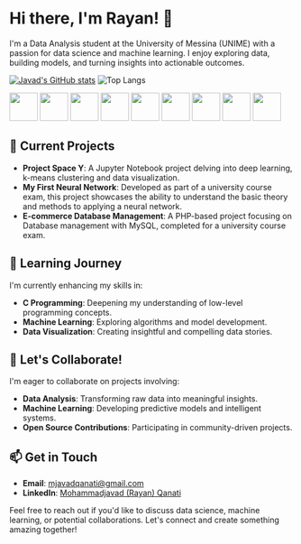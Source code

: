 # Hi there, I'm Rayan! 👋

I'm a Data Analysis student at the University of Messina (UNIME) with a passion for data science and machine learning. I enjoy exploring data, building models, and turning insights into actionable outcomes.

[![Javad's GitHub stats](https://github-readme-stats.vercel.app/api?username=javadqanati&theme=radical&width=400&height=100)](https://github.com/javadqanati/github-readme-stats)
![Top Langs](https://github-readme-stats.vercel.app/api/top-langs/?username=javadqanati&layout=compact&theme=radical)


<img src="https://cdn.jsdelivr.net/npm/devicon@latest/icons/python/python-original.svg" width="50" height="50">
<img src="https://cdn.jsdelivr.net/npm/devicon@latest/icons/c/c-original.svg" width="50" height="50">
<img src="https://cdn.jsdelivr.net/npm/devicon@latest/icons/jupyter/jupyter-original.svg" width="50" height="50">
<img src="https://cdn.jsdelivr.net/npm/devicon@latest/icons/php/php-original.svg" width="50" height="50">
<img src="https://cdn.jsdelivr.net/npm/devicon@latest/icons/css3/css3-original.svg" width="50" height="50">
<img src="https://cdn.jsdelivr.net/npm/devicon@latest/icons/tensorflow/tensorflow-original.svg" width="50" height="50">
<img src="https://cdn.jsdelivr.net/npm/devicon@latest/icons/mysql/mysql-original.svg" width="50" height="50">
<img src="https://cdn.jsdelivr.net/npm/devicon@latest/icons/pandas/pandas-original.svg" width="50" height="50">
<img src="https://cdn.jsdelivr.net/npm/devicon@latest/icons/java/java-original.svg" width="50" height="50">

## 🔭 Current Projects

- **Project Space Y**: A Jupyter Notebook project delving into deep learning, k-means clustering and data visualization.
- **My First Neural Network**: Developed as part of a university course exam, this project showcases the ability to understand the basic theory and methods to applying a neural network.
- **E-commerce Database Management**: A PHP-based project focusing on Database management with MySQL, completed for a university course exam.

## 🌱 Learning Journey

I'm currently enhancing my skills in:

- **C Programming**: Deepening my understanding of low-level programming concepts.
- **Machine Learning**: Exploring algorithms and model development.
- **Data Visualization**: Creating insightful and compelling data stories.

## 💬 Let's Collaborate!

I'm eager to collaborate on projects involving:

- **Data Analysis**: Transforming raw data into meaningful insights.
- **Machine Learning**: Developing predictive models and intelligent systems.
- **Open Source Contributions**: Participating in community-driven projects.

## 📫 Get in Touch

- **Email**: [mjavadqanati@gmail.com](mailto:mjavadqanati@gmail.com)
- **LinkedIn**: [Mohammadjavad (Rayan) Qanati](https://www.linkedin.com/in/mohammadjavad-qanati-2313231a1/)

Feel free to reach out if you'd like to discuss data science, machine learning, or potential collaborations. Let's connect and create something amazing together!

